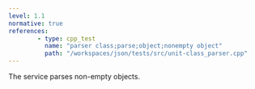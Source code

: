 ```yaml
---
level: 1.1
normative: true
references:
        - type: cpp_test
          name: "parser class;parse;object;nonempty object"
          path: "/workspaces/json/tests/src/unit-class_parser.cpp"
---
```


The service parses non-empty objects.